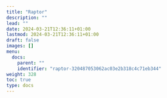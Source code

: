 ```yaml
---
title: "Raptor"
description: ""
lead: ""
date: 2024-03-21T12:36:11+01:00
lastmod: 2024-03-21T12:36:11+01:00
draft: false
images: []
menu:
  docs:
    parent: ""
    identifier: "raptor-320487053062ac03e2b318c4c71eb344"
weight: 328
toc: true
type: docs
---
```

